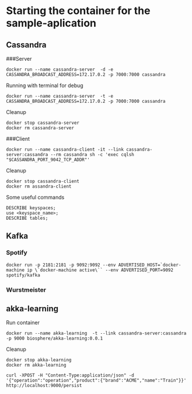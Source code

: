# Starting the container for the sample-aplication
 
## Cassandra

###Server
```
docker run --name cassandra-server  -d -e CASSANDRA_BROADCAST_ADDRESS=172.17.0.2 -p 7000:7000 cassandra
```

Running with terminal for debug
```
docker run --name cassandra-server  -t -e CASSANDRA_BROADCAST_ADDRESS=172.17.0.2 -p 7000:7000 cassandra
```

Cleanup 
```
docker stop cassandra-server
docker rm cassandra-server
```

###Client 
```
docker run --name cassandra-client -it --link cassandra-server:cassandra --rm cassandra sh -c 'exec cqlsh "$CASSANDRA_PORT_9042_TCP_ADDR"'
```
Cleanup 
```
docker stop cassandra-client
docker rm assandra-client
```
Some useful commands
```
DESCRIBE keyspaces;
use <keyspace_name>;
DESCRIBE tables;
```

## Kafka

### Spotify
```
docker run -p 2181:2181 -p 9092:9092 --env ADVERTISED_HOST=`docker-machine ip \`docker-machine active\`` --env ADVERTISED_PORT=9092 spotify/kafka
```
### Wurstmeister


## akka-learning

Run container
```
docker run --name akka-learning  -t --link cassandra-server:cassandra -p 9000 biosphere/akka-learning:0.0.1
```
Cleanup 
```
docker stop akka-learning
docker rm akka-learning
```

```
curl -XPOST -H "Content-Type:application/json" -d '{"operation":"operation","product":{"brand":"ACME","name":"Train"}}' http://localhost:9000/persist
 ```